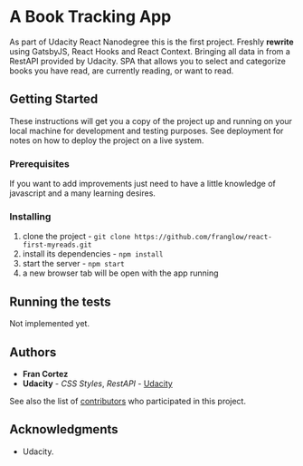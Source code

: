 # A Book Tracking App

As part of Udacity React Nanodegree this is the first project. Freshly **rewrite** using GatsbyJS, React Hooks and React Context. Bringing all data in from a RestAPI provided by Udacity.
SPA that allows you to select and categorize books you have read, are currently reading, or want to read.

## Getting Started

These instructions will get you a copy of the project up and running on your local machine for development and testing purposes. See deployment for notes on how to deploy the project on a live system.

### Prerequisites

If you want to add improvements just need to have a little knowledge of javascript and a many learning desires.

### Installing

1. clone the project - `git clone https://github.com/franglow/react-first-myreads.git`
2. install its dependencies - `npm install`
3. start the server - `npm start`
4. a new browser tab will be open with the app running

## Running the tests

Not implemented yet.

## Authors

- **Fran Cortez**
- **Udacity** - _CSS Styles_, _RestAPI_ - [Udacity](https://www.udacity.com/)

See also the list of [contributors](https://github.com/franglow/react-first-myreads/contributors) who participated in this project.

## Acknowledgments

- Udacity.
